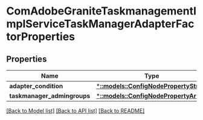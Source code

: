 # ComAdobeGraniteTaskmanagementImplServiceTaskManagerAdapterFactorProperties

## Properties
Name | Type | Description | Notes
------------ | ------------- | ------------- | -------------
**adapter_condition** | [***::models::ConfigNodePropertyString**](configNodePropertyString.md) |  | [optional] 
**taskmanager_admingroups** | [***::models::ConfigNodePropertyArray**](configNodePropertyArray.md) |  | [optional] 

[[Back to Model list]](../README.md#documentation-for-models) [[Back to API list]](../README.md#documentation-for-api-endpoints) [[Back to README]](../README.md)


